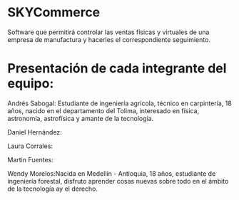 # SKYCommerce
Software que permitirá controlar las ventas físicas y virtuales de una empresa de manufactura y hacerles el correspondiente seguimiento.
# Presentación de cada integrante del equipo:
Andrés Sabogal: Estudiante de ingeniería agrícola, técnico en carpintería, 18 años, nacido en el departamento del Tolima, interesado en física, astronomía, astrofísica y amante de la tecnología.

Daniel Hernández:

Laura Corrales:

Martin Fuentes:

Wendy Morelos:Nacida en Medellín - Antioquia, 18 años, estudiante de ingeniería forestal, disfruto aprender cosas nuevas sobre todo en el ámbito de la tecnología ay el derecho.  
